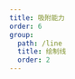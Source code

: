 ```yaml
---
title: 吸附能力
order: 6
group:
  path: /line
  title: 绘制线
  order: 2
---
```


<code src="./adsorb.tsx" compact="true" defaultShowCode="true"></code>
